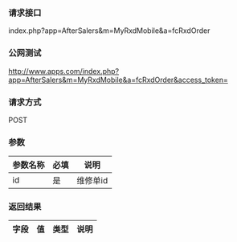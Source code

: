 ### **请求接口**
index.php?app=AfterSalers&m=MyRxdMobile&a=fcRxdOrder



### **公网测试**
http://www.apps.com/index.php?app=AfterSalers&m=MyRxdMobile&a=fcRxdOrder&access_token=

### **请求方式**
POST


### **参数**
| 参数名称  |必填|     说明      |
|------|-----|------|
| id| 是 |   维修单id|

### **返回结果**
|字段        |值          |类型    |说明        |
| ---------  |--------    |-------- |--------  |
